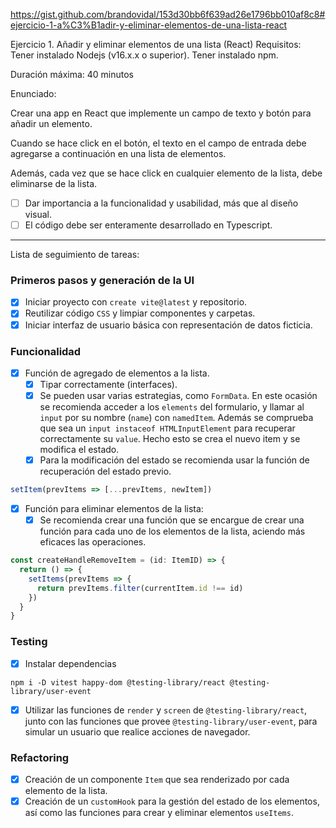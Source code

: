 https://gist.github.com/brandovidal/153d30bb6f639ad26e1796bb010af8c8#ejercicio-1-a%C3%B1adir-y-eliminar-elementos-de-una-lista-react

Ejercicio 1. Añadir y eliminar elementos de una lista (React) Requisitos: Tener instalado Nodejs (v16.x.x o superior). Tener instalado npm.

Duración máxima: 40 minutos

Enunciado:

Crear una app en React que implemente un campo de texto y botón para añadir un elemento.

Cuando se hace click en el botón, el texto en el campo de entrada debe agregarse a continuación en una lista de elementos.

Además, cada vez que se hace click en cualquier elemento de la lista, debe eliminarse de la lista.

- [ ] Dar importancia a la funcionalidad y usabilidad, más que al diseño visual.
- [ ] El código debe ser enteramente desarrollado en Typescript.

---

Lista de seguimiento de tareas:

### Primeros pasos y generación de la UI

- [x] Iniciar proyecto con `create vite@latest` y repositorio.
- [x] Reutilizar código `CSS` y limpiar componentes y carpetas.
- [x] Iniciar interfaz de usuario básica con representación de datos ficticia.

### Funcionalidad

- [x] Función de agregado de elementos a la lista.
  - [x] Tipar correctamente (interfaces).
  - [x] Se pueden usar varias estrategias, como `FormData`. En este ocasión se recomienda acceder a los `elements` del formulario, y llamar al `input` por su nombre (`name`) con `namedItem`. Además se comprueba que sea un `input instaceof HTMLInputElement` para recuperar correctamente su `value`. Hecho esto se crea el nuevo item y se modifica el estado.
  - [x] Para la modificación del estado se recomienda usar la función de recuperación del estado previo.

```ts
setItem(prevItems => [...prevItems, newItem])
```
- [x] Función para eliminar elementos de la lista:
  - [x] Se recomienda crear una función que se encargue de crear una función para cada uno de los elementos de la lista, aciendo más eficaces las operaciones.

```ts
const createHandleRemoveItem = (id: ItemID) => {
  return () => {
    setItems(prevItems => {
      return prevItems.filter(currentItem.id !== id)
    })
  }
}
```

### Testing

- [x] Instalar dependencias
```
npm i -D vitest happy-dom @testing-library/react @testing-library/user-event
```
- [x] Utilizar las funciones de `render` y `screen` de `@testing-library/react`, junto con las funciones que provee `@testing-library/user-event`, para simular un usuario que realice acciones de navegador.

### Refactoring

- [x] Creación de un componente `Item` que sea renderizado por cada elemento de la lista.
- [x] Creación de un `customHook` para la gestión del estado de los elementos, así como las funciones para crear y eliminar elementos `useItems`.
